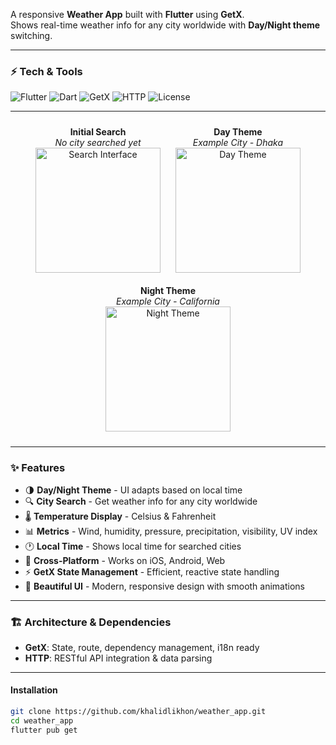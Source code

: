 A responsive **Weather App** built with **Flutter** using **GetX**.  
Shows real-time weather info for any city worldwide with **Day/Night theme** switching.

---

### ⚡ Tech & Tools
![Flutter](https://img.shields.io/badge/Flutter-3.19.5-blue?style=flat-square&logo=flutter)
![Dart](https://img.shields.io/badge/Dart-3.3.1-blue?style=flat-square&logo=dart)
![GetX](https://img.shields.io/badge/GetX-4.6.5-red?style=flat-square)
![HTTP](https://img.shields.io/badge/HTTP-0.15.0-blue?style=flat-square)
![License](https://img.shields.io/badge/License-MIT-green?style=flat-square)

---

<div align="center">

  <div style="display: inline-block; text-align: center; margin: 10px;">
    <b>Initial Search</b><br>
    <i>No city searched yet</i><br>
    <img src="https://github.com/user-attachments/assets/4f5106d3-e811-446a-9fad-252697b44659" alt="Search Interface" width="200" />
  </div>

  <div style="display: inline-block; text-align: center; margin: 10px;">
    <b>Day Theme</b><br>
    <i>Example City - Dhaka</i><br>
    <img src="https://github.com/user-attachments/assets/23f978f5-d1c9-47e0-955b-b26240e121a2" alt="Day Theme" width="200" />
  </div>

  <div style="display: inline-block; text-align: center; margin: 10px;">
    <b>Night Theme</b><br>
    <i>Example City - California</i><br>
    <img src="https://github.com/user-attachments/assets/48362ba2-4e48-415e-87e6-688615241800" alt="Night Theme" width="200" />
  </div>

</div>



---

### ✨ Features
- 🌗 **Day/Night Theme** - UI adapts based on local time  
- 🔍 **City Search** - Get weather info for any city worldwide  
- 🌡️ **Temperature Display** - Celsius & Fahrenheit  
- 📊 **Metrics** - Wind, humidity, pressure, precipitation, visibility, UV index  
- 🕐 **Local Time** - Shows local time for searched cities  
- 📱 **Cross-Platform** - Works on iOS, Android, Web  
- ⚡ **GetX State Management** - Efficient, reactive state handling  
- 🎨 **Beautiful UI** - Modern, responsive design with smooth animations  

---

### 🏗️ Architecture & Dependencies
- **GetX**: State, route, dependency management, i18n ready  
- **HTTP**: RESTful API integration & data parsing

---

#### Installation
```bash
git clone https://github.com/khalidlikhon/weather_app.git
cd weather_app
flutter pub get
